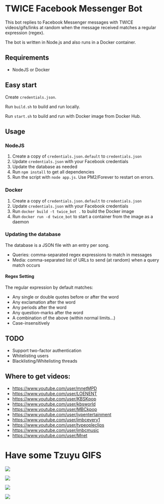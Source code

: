 # TWICE Facebook Messenger Bot

This bot replies to Facebook Messenger messages with TWICE videos/gifs/links at random when the message received matches a regular expression (regex).

The bot is written in Node.js and also runs in a Docker container.

## Requirements
-   NodeJS or Docker

## Easy start
Create `credentials.json`.

Run `build.sh` to build and run locally.

Run `start.sh` to build and run with Docker image from Docker Hub.

## Usage
### NodeJS
1.  Create a copy of `credentials.json.default` to `credentials.json`
2.  Update `credentials.json` with your Facebook credentials
3.  Update the database as needed
4.  Run `npm install` to get all dependencies
5.  Run the script with `node app.js`. Use PM2/Forever to restart on errors.

### Docker
1.  Create a copy of `credentials.json.default` to `credentials.json`
2.  Update `credentials.json` with your Facebook credentials
3.  Run `docker build -t twice_bot .` to build the Docker image
4.  Run `docker run -d twice_bot` to start a container from the image as a daemon

### Updating the database
The database is a JSON file with an entry per song.
-   Queries: comma-separated regex expressions to match in messages
-   Media: comma-separated list of URLs to send (at random) when a query match occurs

#### Regex Setting
The regular expression by default matches:
*   Any single or double quotes before or after the word
*   Any exclamation after the word
*   Any periods after the word
*   Any question-marks after the word
*   A combination of the above (within normal limits...)
*   Case-insensitively

## TODO
-   Support two-factor authentication
-   Whitelisting users
-   Blacklisting/Whitelisting threads

## Where to get videos:
* https://www.youtube.com/user/mnetMPD
* https://www.youtube.com/user/LOENENT
* https://www.youtube.com/user/KBSKpop
* https://www.youtube.com/user/kbsworld
* https://www.youtube.com/user/MBCkpop
* https://www.youtube.com/user/jypentertainment
* https://www.youtube.com/user/imbcevery1
* https://www.youtube.com/user/tvpeopleclips
* https://www.youtube.com/user/imbcmusic
* https://www.youtube.com/user/Mnet

# Have some Tzuyu GIFS

![](https://media.giphy.com/media/l3vQXTEZCTSc9077y/giphy.gif)

![](https://media1.tenor.com/images/81ad1336f157f701924784a5a8578ab2/tenor.gif?itemid=7822248)

![](http://i.imgur.com/PujI2OB.gif)

![](https://media1.tenor.com/images/2b11973db9af4c00b234bd1d60991f20/tenor.gif?itemid=7167810)

